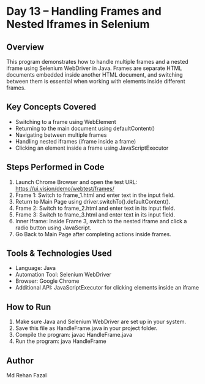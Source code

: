 # Day 13 – Handling Frames and Nested Iframes in Selenium

## Overview
This program demonstrates how to handle multiple frames and a nested iframe using Selenium WebDriver in Java. Frames are separate HTML documents embedded inside another HTML document, and switching between them is essential when working with elements inside different frames.

## Key Concepts Covered
- Switching to a frame using WebElement
- Returning to the main document using defaultContent()
- Navigating between multiple frames
- Handling nested iframes (iframe inside a frame)
- Clicking an element inside a frame using JavaScriptExecutor

## Steps Performed in Code
1. Launch Chrome Browser and open the test URL:  
   https://ui.vision/demo/webtest/frames/
2. Frame 1: Switch to frame_1.html and enter text in the input field.
3. Return to Main Page using driver.switchTo().defaultContent().
4. Frame 2: Switch to frame_2.html and enter text in its input field.
5. Frame 3: Switch to frame_3.html and enter text in its input field.
6. Inner Iframe: Inside Frame 3, switch to the nested iframe and click a radio button using JavaScript.
7. Go Back to Main Page after completing actions inside frames.

## Tools & Technologies Used
- Language: Java
- Automation Tool: Selenium WebDriver
- Browser: Google Chrome
- Additional API: JavaScriptExecutor for clicking elements inside an iframe

## How to Run
1. Make sure Java and Selenium WebDriver are set up in your system.
2. Save this file as HandleFrame.java in your project folder.
3. Compile the program:
   javac HandleFrame.java
4. Run the program:
   java HandleFrame

## Author
Md Rehan Fazal
